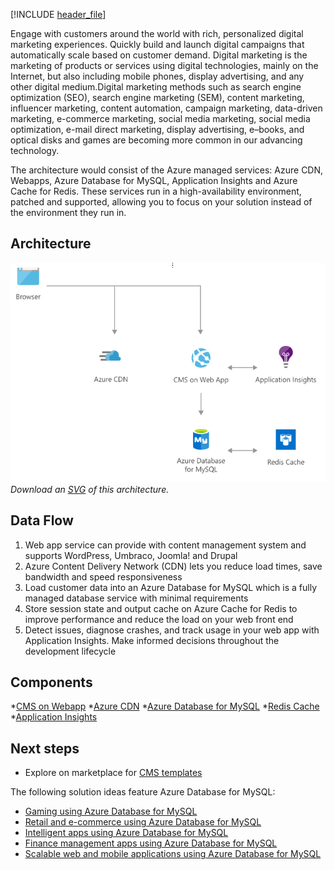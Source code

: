 


[!INCLUDE [header_file](../../../includes/sol-idea-header.md)]

Engage with customers around the world with rich, personalized digital marketing experiences. Quickly build and launch digital campaigns that automatically scale based on customer demand.
Digital marketing is the marketing of products or services using digital technologies, mainly on the Internet, but also including mobile phones, display advertising, and any other digital medium.Digital marketing methods such as search engine optimization (SEO), search engine marketing (SEM), content marketing, influencer marketing, content automation, campaign marketing, data-driven marketing, e-commerce marketing, social media marketing, social media optimization, e-mail direct marketing, display advertising, e–books, and optical disks and games are becoming more common in our advancing technology.

The architecture would consist of the Azure managed services: Azure CDN, Webapps, Azure Database for MySQL, Application Insights and Azure Cache for Redis. These services run in a high-availability environment, patched and supported, allowing you to focus on your solution instead of the environment they run in.

## Architecture

![Architecture Diagram](../media/digital-marketing-using-azure-database-for-mysql..png)
*Download an [SVG](../media/digital-marketing-using-azure-database-for-mysql.svg) of this architecture.*

## Data Flow
1. Web app service can provide with content management system and supports WordPress, Umbraco, Joomla! and Drupal
2. Azure Content Delivery Network (CDN) lets you reduce load times, save bandwidth and speed responsiveness
3. Load customer data into an Azure Database for MySQL which is a fully managed database service with minimal requirements 
4. Store session state and output cache on Azure Cache for Redis to improve performance and reduce the load on your web front end
5. Detect issues, diagnose crashes, and track usage in your web app with Application Insights. Make informed decisions throughout the development lifecycle

## Components
*[CMS on Webapp](/azure/app-service/)
*[Azure CDN](/azure/cdn/)
*[Azure Database for MySQL](https://azure.microsoft.com/services/mysql)
*[Redis Cache](/azure/azure-cache-for-redis/cache-overview)
*[Application Insights](/azure/azure-monitor/app/app-insights-overview)

## Next steps

* Explore on marketplace for [CMS templates](https://azuremarketplace.microsoft.com/marketplace/apps/category/web?page=1&subcategories=blogs-cmss)

The following solution ideas feature Azure Database for MySQL:

* [Gaming using Azure Database for MySQL](/azure/architecture/solution-ideas/articles/gaming-using-azure-database-for-mysql)
* [Retail and e-commerce using Azure Database for MySQL](/azure/architecture/solution-ideas/articles/retail-and-ecommerce-using-azure-database-for-mysql)
* [Intelligent apps using Azure Database for MySQL](/azure/architecture/solution-ideas/articles/intelligent-apps-using-azure-database-for-mysql)
* [Finance management apps using Azure Database for MySQL](/azure/architecture/solution-ideas/articles/finance-management-apps-using-azure-database-for-mysql)
* [Scalable web and mobile applications using Azure Database for MySQL](/azure/architecture/solution-ideas/articles/scalable-web-and-mobile-applications-using-azure-database-for-mysql)

